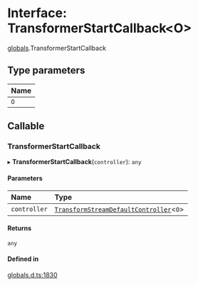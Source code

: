 # Interface: TransformerStartCallback<O\>

[globals](../modules/globals.md).TransformerStartCallback

## Type parameters

| Name |
| :------ |
| `O` |

## Callable

### TransformerStartCallback

▸ **TransformerStartCallback**(`controller`): `any`

#### Parameters

| Name | Type |
| :------ | :------ |
| `controller` | [`TransformStreamDefaultController`](../modules/globals.md#transformstreamdefaultcontroller)<`O`\> |

#### Returns

`any`

#### Defined in

[globals.d.ts:1830](https://github.com/goodcodedev/bun-types/blob/8bd1b3a/globals.d.ts#L1830)
